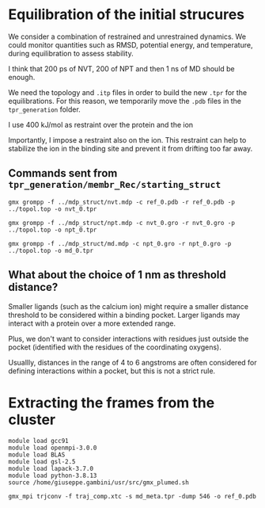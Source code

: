 
# Equilibration of the initial strucures

We consider a combination of restrained and unrestrained dynamics. We could monitor quantities such as RMSD, potential energy, and temperature, during equilibration to assess stability. 

I think that 200 ps of NVT, 200 of NPT and then 1 ns of MD should be enough. 

We need the topology and `.itp` files in order to build the new `.tpr` for the equilibrations. For this reason, we temporarily move the `.pdb` files in the `tpr_generation` folder. 

I use 400 kJ/mol as restraint over the protein and the ion

Importantly, I impose a restraint also on the ion. This restraint can help to stabilize the ion in the binding site and prevent it from drifting too far away. 

## Commands sent from `tpr_generation/membr_Rec/starting_struct`
```
gmx grompp -f ../mdp_struct/nvt.mdp -c ref_0.pdb -r ref_0.pdb -p ../topol.top -o nvt_0.tpr
```
```
gmx grompp -f ../mdp_struct/npt.mdp -c nvt_0.gro -r nvt_0.gro -p ../topol.top -o npt_0.tpr
```
```
gmx grompp -f ../mdp_struct/md.mdp -c npt_0.gro -r npt_0.gro -p ../topol.top -o md_0.tpr
```


## What about the choice of 1 nm as threshold distance?

Smaller ligands (such as the calcium ion) might require a smaller distance threshold to be considered within a binding pocket. Larger ligands may interact with a protein over a more extended range.

Plus, we don't want to consider interactions with residues just outside the pocket (identified with the residues of the coordinating oxygens). 

Usuallly, distances in the range of 4 to 6 angstroms are often considered for defining interactions within a pocket, but this is not a strict rule. 


# Extracting the frames from the cluster
```
module load gcc91
module load openmpi-3.0.0
module load BLAS
module load gsl-2.5
module load lapack-3.7.0
module load python-3.8.13 
source /home/giuseppe.gambini/usr/src/gmx_plumed.sh
```
```
gmx_mpi trjconv -f traj_comp.xtc -s md_meta.tpr -dump 546 -o ref_0.pdb
```
